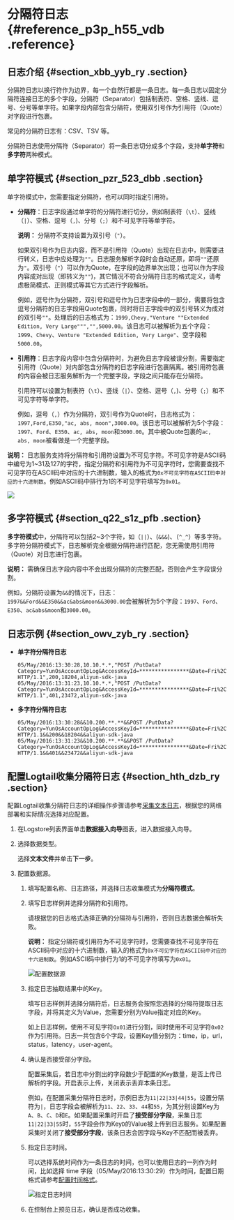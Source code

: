 # 分隔符日志 {#reference_p3p_h55_vdb .reference}

## 日志介绍 {#section_xbb_yyb_ry .section}

分隔符日志以换行符作为边界，每一个自然行都是一条日志。每一条日志以固定分隔符连接日志的多个字段，分隔符（Separator）包括制表符、空格、竖线、逗号、分号等单字符。如果字段内部包含分隔符，使用双引号作为引用符（Quote）对字段进行包裹。

常见的分隔符日志有：CSV、TSV 等。

分隔符日志使用分隔符（Separator）将一条日志切分成多个字段，支持**单字符**和**多字符**两种模式。

## 单字符模式 {#section_pzr_523_dbb .section}

单字符模式中，您需要指定分隔符，也可以同时指定引用符。

-   **分隔符**：日志字段通过单字符的分隔符进行切分，例如制表符（`\t`）、竖线（`|`）、空格、逗号（`,`\)、分号（`;`）和不可见字符等单字符。

    **说明：** 分隔符不支持设置为双引号（`"`）。

    如果双引号作为日志内容，而不是引用符（Quote）出现在日志中，则需要进行转义，日志中应处理为`""`。日志服务解析字段时会自动还原，即将`""`还原为`"`。双引号（`"`）可以作为Quote，在字段的边界单次出现；也可以作为字段内容成对出现（即转义为`""`\)，其它情况不符合分隔符日志的格式定义，请考虑极简模式、正则模式等其它方式进行字段解析。

    例如，逗号作为分隔符，双引号和逗号作为日志字段中的一部分，需要将包含逗号分隔符的日志字段用Quote包裹，同时将日志字段中的双引号转义为成对的双引号`""`。处理后的日志格式为：`1999,Chevy,"Venture ""Extended Edition, Very Large""","",5000.00`。该日志可以被解析为五个字段： `1999`、`Chevy`、`Venture "Extended Edition, Very Large"`、空字段和`5000.00`。

-   **引用符**：日志字段内容中包含分隔符时，为避免日志字段被误分割，需要指定引用符（Quote）对内部包含分隔符的日志字段进行包裹隔离。被引用符包裹的内容会被日志服务解析为一个完整字段，字段之间只能存在分隔符。

    引用符可以设置为制表符（`\t`）、竖线（`|`）、空格、逗号（`,`\)、分号（`;`）和不可见字符等单字符。

    例如，逗号（`,`）作为分隔符，双引号作为Quote时，日志格式为：`1997,Ford,E350,"ac, abs, moon",3000.00`。该日志可以被解析为5个字段： `1997`、`Ford`、`E350`、`ac, abs, moon`和`3000.00`。其中被Quote包裹的`ac, abs, moon`被看做是一个完整字段。


**说明：** 日志服务支持将分隔符和引用符设置为不可见字符。不可见字符是ASCII码中编号为1~31及127的字符，指定分隔符和引用符为不可见字符时，您需要查找不可见字符在ASCII码中对应的十六进制数，输入的格式为`0x不可见字符在ASCII码中对应的十六进制数`。例如ASCII码中排行为1的不可见字符填写为`0x01`。

![](http://static-aliyun-doc.oss-cn-hangzhou.aliyuncs.com/assets/img/13046/156195187821597_zh-CN.png)

## 多字符模式 {#section_q22_s1z_pfb .section}

**多字符模式**中，分隔符可以包括2~3个字符，如（`||`）、\(`&&&`\)、（`^_^`）等多字符。多字符分隔符模式下，日志解析完全根据分隔符进行匹配，您无需使用引用符（Quote）对日志进行包裹。

**说明：** 需确保日志字段内容中不会出现分隔符的完整匹配，否则会产生字段误分割。

例如，分隔符设置为`&&`的情况下，日志：`1997&&Ford&&E350&&ac&abs&moon&&3000.00`会被解析为5个字段：`1997`、`Ford`、`E350`、`ac&abs&moon`和`3000.00`。

## 日志示例 {#section_owv_zyb_ry .section}

-   **单字符分隔符日志** 

    ``` {#codeblock_3s1_rek_8z3}
    05/May/2016:13:30:28,10.10.*.*,"POST /PutData?Category=YunOsAccountOpLog&AccessKeyId=****************&Date=Fri%2C%2028%20Jun%202013%2006%3A53%3A30%20GMT&Topic=raw&Signature=******************************** HTTP/1.1",200,18204,aliyun-sdk-java
    05/May/2016:13:31:23,10.10.*.*,"POST /PutData?Category=YunOsAccountOpLog&AccessKeyId=****************&Date=Fri%2C%2028%20Jun%202013%2006%3A53%3A30%20GMT&Topic=raw&Signature=******************************** HTTP/1.1",401,23472,aliyun-sdk-java
    ```

-   **多字符分隔符日志** 

    ``` {#codeblock_htb_bmc_v92}
    05/May/2016:13:30:28&&10.200.**.**&&POST /PutData?Category=YunOsAccountOpLog&AccessKeyId=****************&Date=Fri%2C%2028%20Jun%202013%2006%3A53%3A30%20GMT&Topic=raw&Signature=pD12XYLmGxKQ%2Bmkd6x7hAgQ7b1c%3D HTTP/1.1&&200&&18204&&aliyun-sdk-java
    05/May/2016:13:31:23&&10.200.**.**&&POST /PutData?Category=YunOsAccountOpLog&AccessKeyId=****************&Date=Fri%2C%2028%20Jun%202013%2006%3A53%3A30%20GMT&Topic=raw&Signature=******************************** HTTP/1.1&&401&&23472&&aliyun-sdk-java
    ```


## 配置Logtail收集分隔符日志 {#section_hth_dzb_ry .section}

配置Logtail收集分隔符日志的详细操作步骤请参考[采集文本日志](intl.zh-CN/用户指南/Logtail采集/文本日志/采集文本日志.md)，根据您的网络部署和实际情况选择对应配置。

1.  在Logstore列表界面单击**数据接入向导**图表，进入数据接入向导。
2.  选择数据类型。

    选择**文本文件**并单击**下一步**。

3.  配置数据源。
    1.  填写配置名称、日志路径，并选择日志收集模式为**分隔符模式**。
    2.  填写日志样例并选择分隔符和引用符。

        请根据您的日志格式选择正确的分隔符与引用符，否则日志数据会解析失败。

        **说明：** 指定分隔符或引用符为不可见字符时，您需要查找不可见字符在ASCII码中对应的十六进制数，输入的格式为`0x不可见字符在ASCII码中对应的十六进制数`。例如ASCII码中排行为1的不可见字符填写为`0x01`。

         ![](images/2631_zh-CN.png "配置数据源")

    3.  指定日志抽取结果中的Key。

        填写日志样例并选择分隔符后，日志服务会按照您选择的分隔符提取日志字段，并将其定义为Value，您需要分别为Value指定对应的Key。

        如上日志样例，使用不可见字符`Ox01`进行分割，同时使用不可见字符`0x02`作为引用符。日志一共包含6个字段，设置Key值分别为：time，ip，url，status，latency，user-agent。

    4.  确认是否接受部分字段。

        配置采集后，若日志中分割出的字段数少于配置的Key数量，是否上传已解析的字段。开启表示上传，关闭表示丢弃本条日志。

        例如，在配置采集分隔符日志时，示例日志为`11|22|33|44|55`，设置分隔符为`|`，日志字段会被解析为`11`、`22`、`33`、`44`和`55`，为其分别设置Key为`A`、`B`、`C`、`D`和`E`。如果配置采集时开启了**接受部分字段**，采集日志`11|22|33|55`时，`55`字段会作为Key`D`的Value被上传到日志服务。如果配置采集时关闭了**接受部分字段**，该条日志会因字段与Key不匹配而被丢弃。

    5.  指定日志时间。

        可以选择系统时间作为一条日志的时间，也可以使用日志的一列作为时间，比如选择 time 字段（05/May/2016:13:30:29）作为时间，配置日期格式请参考[配置时间格式](intl.zh-CN/用户指南/Logtail采集/文本日志/配置时间格式.md)。

        ![](images/2632_zh-CN.png "指定日志时间")

    6.  在控制台上预览日志，确认是否成功收集。

